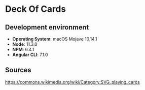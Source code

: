 # Deck Of Cards

## Development environment

- **Operating System**: macOS Mojave 10.14.1
- **Node**: 11.3.0
- **NPM**: 6.4.1
- **Angular CLI**:  7.1.0

## Sources

https://commons.wikimedia.org/wiki/Category:SVG_playing_cards
